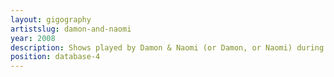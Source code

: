 ```yaml
---
layout: gigography
artistslug: damon-and-naomi
year: 2008
description: Shows played by Damon & Naomi (or Damon, or Naomi) during 2008
position: database-4
---
```

